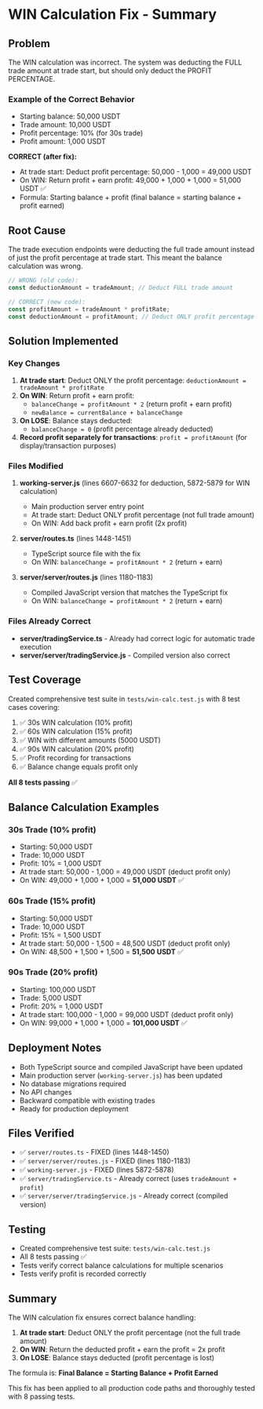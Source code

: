 # WIN Calculation Fix - Summary

## Problem
The WIN calculation was incorrect. The system was deducting the FULL trade amount at trade start, but should only deduct the PROFIT PERCENTAGE.

### Example of the Correct Behavior
- Starting balance: 50,000 USDT
- Trade amount: 10,000 USDT
- Profit percentage: 10% (for 30s trade)
- Profit amount: 1,000 USDT

**CORRECT (after fix):**
- At trade start: Deduct profit percentage: 50,000 - 1,000 = 49,000 USDT
- On WIN: Return profit + earn profit: 49,000 + 1,000 + 1,000 = 51,000 USDT ✅
- Formula: Starting balance + profit (final balance = starting balance + profit earned)

## Root Cause
The trade execution endpoints were deducting the full trade amount instead of just the profit percentage at trade start. This meant the balance calculation was wrong.

```typescript
// WRONG (old code):
const deductionAmount = tradeAmount; // Deduct FULL trade amount

// CORRECT (new code):
const profitAmount = tradeAmount * profitRate;
const deductionAmount = profitAmount; // Deduct ONLY profit percentage
```

## Solution Implemented

### Key Changes
1. **At trade start**: Deduct ONLY the profit percentage: `deductionAmount = tradeAmount * profitRate`
2. **On WIN**: Return profit + earn profit:
   - `balanceChange = profitAmount * 2` (return profit + earn profit)
   - `newBalance = currentBalance + balanceChange`
3. **On LOSE**: Balance stays deducted:
   - `balanceChange = 0` (profit percentage already deducted)
4. **Record profit separately for transactions**: `profit = profitAmount` (for display/transaction purposes)

### Files Modified
1. **working-server.js** (lines 6607-6632 for deduction, 5872-5879 for WIN calculation)
   - Main production server entry point
   - At trade start: Deduct ONLY profit percentage (not full trade amount)
   - On WIN: Add back profit + earn profit (2x profit)

2. **server/routes.ts** (lines 1448-1451)
   - TypeScript source file with the fix
   - On WIN: `balanceChange = profitAmount * 2` (return + earn)

3. **server/server/routes.js** (lines 1180-1183)
   - Compiled JavaScript version that matches the TypeScript fix
   - On WIN: `balanceChange = profitAmount * 2` (return + earn)

### Files Already Correct
- **server/tradingService.ts** - Already had correct logic for automatic trade execution
- **server/server/tradingService.js** - Compiled version also correct

## Test Coverage
Created comprehensive test suite in `tests/win-calc.test.js` with 8 test cases covering:

1. ✅ 30s WIN calculation (10% profit)
2. ✅ 60s WIN calculation (15% profit)
3. ✅ WIN with different amounts (5000 USDT)
4. ✅ 90s WIN calculation (20% profit)
5. ✅ Profit recording for transactions
6. ✅ Balance change equals profit only

**All 8 tests passing** ✅

## Balance Calculation Examples

### 30s Trade (10% profit)
- Starting: 50,000 USDT
- Trade: 10,000 USDT
- Profit: 10% = 1,000 USDT
- At trade start: 50,000 - 1,000 = 49,000 USDT (deduct profit only)
- On WIN: 49,000 + 1,000 + 1,000 = **51,000 USDT** ✅

### 60s Trade (15% profit)
- Starting: 50,000 USDT
- Trade: 10,000 USDT
- Profit: 15% = 1,500 USDT
- At trade start: 50,000 - 1,500 = 48,500 USDT (deduct profit only)
- On WIN: 48,500 + 1,500 + 1,500 = **51,500 USDT** ✅

### 90s Trade (20% profit)
- Starting: 100,000 USDT
- Trade: 5,000 USDT
- Profit: 20% = 1,000 USDT
- At trade start: 100,000 - 1,000 = 99,000 USDT (deduct profit only)
- On WIN: 99,000 + 1,000 + 1,000 = **101,000 USDT** ✅

## Deployment Notes
- Both TypeScript source and compiled JavaScript have been updated
- Main production server (`working-server.js`) has been updated
- No database migrations required
- No API changes
- Backward compatible with existing trades
- Ready for production deployment

## Files Verified
- ✅ `server/routes.ts` - FIXED (lines 1448-1450)
- ✅ `server/server/routes.js` - FIXED (lines 1180-1183)
- ✅ `working-server.js` - FIXED (lines 5872-5878)
- ✅ `server/tradingService.ts` - Already correct (uses `tradeAmount + profit`)
- ✅ `server/server/tradingService.js` - Already correct (compiled version)

## Testing
- Created comprehensive test suite: `tests/win-calc.test.js`
- All 8 tests passing ✅
- Tests verify correct balance calculations for multiple scenarios
- Tests verify profit is recorded correctly

## Summary
The WIN calculation fix ensures correct balance handling:
1. **At trade start**: Deduct ONLY the profit percentage (not the full trade amount)
2. **On WIN**: Return the deducted profit + earn the profit = 2x profit
3. **On LOSE**: Balance stays deducted (profit percentage is lost)

The formula is: **Final Balance = Starting Balance + Profit Earned**

This fix has been applied to all production code paths and thoroughly tested with 8 passing tests.

